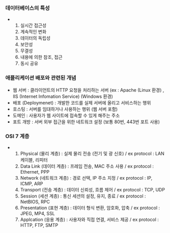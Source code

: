 ### 데이터베이스의 특성
- 1. 실시간 접근성
  2. 계속적인 변화
  3. 데이터의 독립성
  4. 보안성
  5. 무결성
  6. 내용에 의한 참조, 접근
  7. 동시 공유

### 애플리케이션 배포와 관련된 개념
- 웹 서버 : 클라이언트의 HTTP 요청을 처리하는 서버  (ex : Apache (Linux 환경) , IIS (Internet Infomation Service) (Windows 환경)
- 배포 (Deploymenet) : 개발한 코드를 실제 서버에 올리고 서비스하는 행위
- 호스팅 : 서버를 임대하거나 사용하는 행위 (웹 서버 포함)
- 도메인 : 사용자가 웹 사이트에 접속할 수 있게 해주는 주소
- 포트 개방 : 서버 외부 접근을 위한 네트워크 설정 (보통 80번, 443번 포트 사용)

### OSI 7 계층
- 1. Physical (물리 계층) : 실제 물리 전송 (전기 및 광 신호) / ex protocol : LAN 케이블, 리피터
  2. Data Link (데이터 계층) : 프레임 전송, MAC 주소 사용 / ex protocol : Ethernet, PPP
  3. Network (네트워크 계층) : 경로 선택, IP 주소 지정 / ex protocol : IP, ICMP, ARP
  4. Transport (전송 계층) : 데이터 신뢰성, 흐름 제어 / ex protocol : TCP, UDP
  5. Session (세션 계층) : 통신 세션의 설정, 유지, 종료 / ex protocol : NetBIOS, RPC
  6. Presentation (표현 계층) : 데이터 형식 변환, 암호화, 압축 / ex protocol : JPEG, MP4, SSL
  7. Applcation (응용 계층) : 사용자와 직접 연결, 서비스 제공 / ex protocol : HTTP, FTP, SMTP
